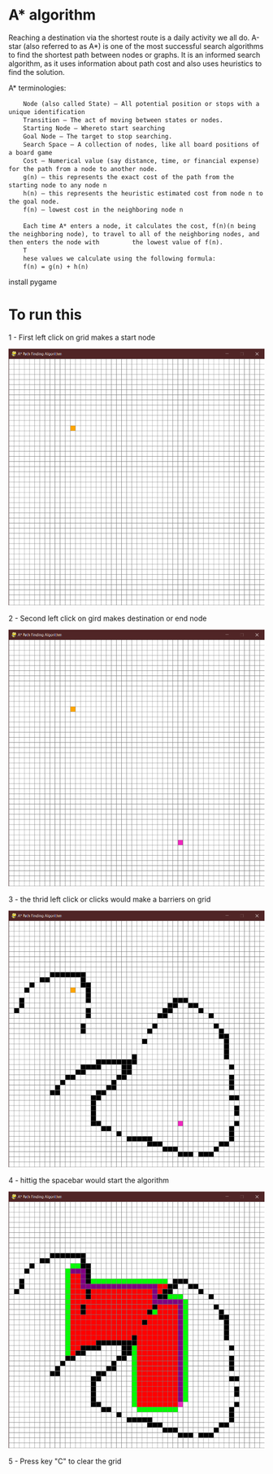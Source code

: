 # A* algorithm
Reaching a destination via the shortest route is a daily activity we all do. A-star (also referred to as A*) is one of the most successful search algorithms to find the shortest
path between nodes or graphs. It is an informed search algorithm, as it uses information about path cost and also uses heuristics to find the solution.

A* terminologies:

		Node (also called State) — All potential position or stops with a unique identification
		Transition — The act of moving between states or nodes.
		Starting Node — Whereto start searching
		Goal Node — The target to stop searching.
		Search Space — A collection of nodes, like all board positions of a board game
		Cost — Numerical value (say distance, time, or financial expense) for the path from a node to another node.
		g(n) — this represents the exact cost of the path from the starting node to any node n
		h(n) — this represents the heuristic estimated cost from node n to the goal node.
		f(n) — lowest cost in the neighboring node n
		
		Each time A* enters a node, it calculates the cost, f(n)(n being the neighboring node), to travel to all of the neighboring nodes, and then enters the node with 		 the lowest value of f(n).
		T
		hese values we calculate using the following formula:
		f(n) = g(n) + h(n)

install pygame 

# To run this

1 - First left click on grid makes a start node

![](https://github.com/RanakJaiswar/A-algorithm/blob/main/images/A_%20Path%20Finding%20Algorithm%2001-03-2021%2011_12_16.png)

2 - Second left click on gird makes destination or end node

![](https://github.com/RanakJaiswar/A-algorithm/blob/main/images/A_%20Path%20Finding%20Algorithm%2001-03-2021%2011_12_28.png)

3 - the thrid left click or clicks would make a barriers on grid

![](https://github.com/RanakJaiswar/A-algorithm/blob/main/images/A_%20Path%20Finding%20Algorithm%2001-03-2021%2011_12_44.png)

4 - hittig the spacebar would start the algorithm 

![](https://github.com/RanakJaiswar/A-algorithm/blob/main/images/A_%20Path%20Finding%20Algorithm%2001-03-2021%2011_13_00.png)

5 - Press key "C" to clear the grid
